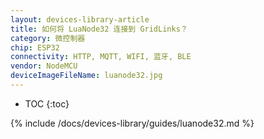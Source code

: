 ```yaml
---
layout: devices-library-article
title: 如何将 LuaNode32 连接到 GridLinks？
category: 微控制器
chip: ESP32
connectivity: HTTP, MQTT, WIFI, 蓝牙, BLE
vendor: NodeMCU
deviceImageFileName: luanode32.jpg
---
```


* TOC
{:toc}

{% include /docs/devices-library/guides/luanode32.md %}